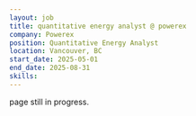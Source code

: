 ```yaml
---
layout: job
title: quantitative energy analyst @ powerex
company: Powerex
position: Quantitative Energy Analyst
location: Vancouver, BC
start_date: 2025-05-01
end_date: 2025-08-31
skills:
---
```


page still in progress.
